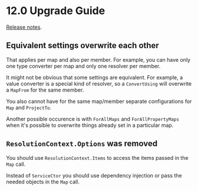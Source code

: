 # 12.0 Upgrade Guide

[Release notes](https://github.com/AutoMapper/AutoMapper/releases/tag/v12.0.0).

## Equivalent settings overwrite each other

That applies per map and also per member. For example, you can have only one type converter per map and only one resolver per member. 

It might not be obvious that some settings are equivalent. For example, a value converter is a special kind of resolver, so a `ConvertUsing` will overwrite a `MapFrom` 
for the same member. 

You also cannot have for the same map/member separate configurations for `Map` and `ProjectTo`.

Another possible occurence is with `ForAllMaps` and `ForAllPropertyMaps` when it's possible to overwrite things already set in a particular map.

## `ResolutionContext.Options` was removed

You should use `ResolutionContext.Items` to access the items passed in the `Map` call.

Instead of `ServiceCtor` you should use dependency injection or pass the needed objects in the `Map` call.